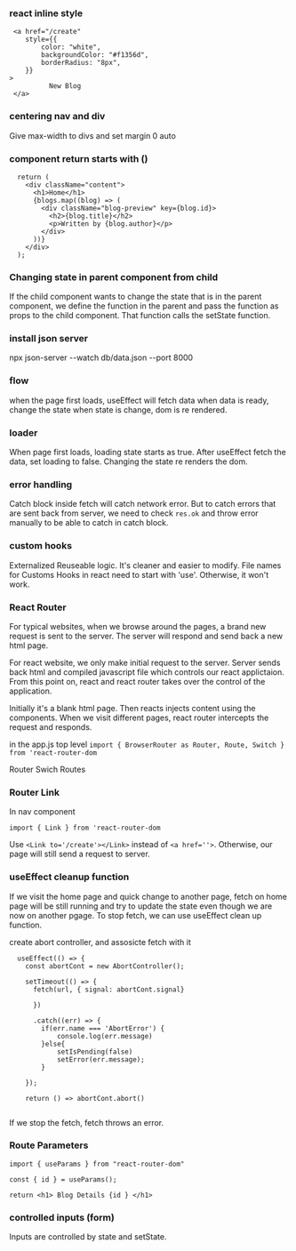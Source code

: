 ### react inline style

```
 <a href="/create"
    style={{
        color: "white",
        backgroundColor: "#f1356d",
        borderRadius: "8px",
    }} 
>
          New Blog
 </a>
```

### centering nav and div

Give max-width to divs and set margin 0 auto

### component return starts with ()

``` 
  return (
    <div className="content">
      <h1>Home</h1>
      {blogs.map((blog) => (
        <div className="blog-preview" key={blog.id}>
          <h2>{blog.title}</h2>
          <p>Written by {blog.author}</p>
        </div>
      ))}
    </div>
  );

```

### Changing state in parent component from child 
If the child component wants to change the state that is in the parent component, 
we define the function in the parent and pass the  function as props to the child component. That function calls the setState function. 

### install json server 
npx json-server --watch db/data.json --port 8000

### flow 
when the page first loads, useEffect will fetch data 
when data is ready, change the state 
when state is change, dom is re rendered. 

### loader 

When page first loads, loading state starts as true. 
After useEffect fetch the data, set loading to false. 
Changing the state re renders the dom.

### error handling 

Catch block inside fetch will catch network error. 
But to catch errors that are sent back from server, 
we need to check `res.ok` and throw error manually to be able to catch in catch block.

### custom hooks 

Externalized Reuseable logic. It's cleaner and easier to modify. 
File names for Customs Hooks in react need to start with 'use'. Otherwise, it won't work. 

### React Router 

For typical websites, when we browse around the pages, a brand new request is sent to the server. The server will respond and send back a new html page. 

For react website, we only make initial request to the server. Server sends back html and compiled javascript file which controls our react applictaion. From this point on, react and react router takes over the control of the application. 

Initially it's a blank html page. Then reacts injects content using the components. 
When we visit different pages, react router intercepts the request and responds. 

in the app.js top level 
`import { BrowserRouter as Router, Route, Switch } from 'react-router-dom`

Router Swich Routes 


### Router Link 

In nav component

`import { Link } from 'react-router-dom`

Use `<Link to='/create'></Link>` instead of `<a href=''>`. Otherwise, our page will still send a request to server. 

### useEffect cleanup function 

If we visit the home page and quick change to another page, fetch on home page will be still running and try to update the state even though we are now on another pgage. 
To stop fetch, we can use useEffect clean up function.  

create abort controller, and assosicte fetch with it
``` 
  useEffect(() => {
    const abortCont = new AbortController();

    setTimeout(() => {
      fetch(url, { signal: abortCont.signal}  

      })

      .catch((err) => {
        if(err.name === 'AbortError') { 
            console.log(err.message)
        }else{ 
            setIsPending(false)
            setError(err.message);
        }
      
    });

    return () => abortCont.abort()
  
```

If we stop the fetch, fetch throws an error. 

### Route Parameters 

`import { useParams } from "react-router-dom" `

` const { id } = useParams(); `

` return <h1> Blog Details {id } </h1> `

### controlled inputs  (form)

Inputs are controlled by state and setState. 




